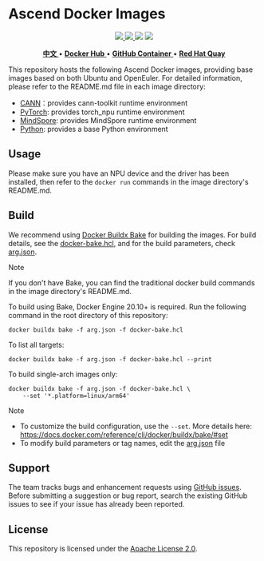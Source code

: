 # Ascend Docker Images

<p align="center">
    <a href="https://github.com/openmerlin/dockerfile/actions/workflows/docker.yml">
        <img src="https://github.com/openmerlin/dockerfile/actions/workflows/docker.yml/badge.svg" />
    </a>
    <a href="LICENSE">
        <img src="https://img.shields.io/github/license/openmerlin/dockerfile.svg" />
    </a>
    <img src="https://img.shields.io/github/v/release/openmerlin/dockerfile" />
    <img src="https://img.shields.io/badge/language-dockerfile-384D54.svg">
</p>

<p align="center">
    <a href="./README_zh.md">
        <b>中文</b>
    </a> •
    <a href="https://hub.docker.com/u/ascendai">
        <b>Docker Hub</b>
    </a> •
    <a href="https://github.com/orgs/ascend/packages?ecosystem=container">
        <b>GitHub Container</b>
    </a> •
    <a href="https://quay.io/organization/ascend">
        <b>Red Hat Quay</b>
    </a>
</p>

This repository hosts the following Ascend Docker images, providing
base images based on both Ubuntu and OpenEuler. For detailed information,
please refer to the README.md file in each image directory:

- [CANN](./cann)：provides cann-toolkit runtime environment
- [PyTorch](./pytorch): provides torch_npu runtime environment
- [MindSpore](./mindspore): provides MindSpore runtime environment
- [Python](./python): provides a base Python environment

## Usage

Please make sure you have an NPU device and the driver has been installed, then refer to the `docker run` commands
in the image directory's README.md.

## Build

We recommend using [Docker Buildx Bake][1] for building the images. For build
details, see the [docker-bake.hcl](./docker-bake.hcl), and for the build
parameters, check [arg.json](./arg.json).

[1]: https://docs.docker.com/build/bake/

> [!NOTE]
>
> If you don't have Bake, you can find the traditional docker build
> commands in the image directory's README.md.

To build using Bake, Docker Engine 20.10+ is required. Run the following
command in the root directory of this repository:

```docker
docker buildx bake -f arg.json -f docker-bake.hcl
```

To list all targets:

```docker
docker buildx bake -f arg.json -f docker-bake.hcl --print
```

To build single-arch images only:

```docker
docker buildx bake -f arg.json -f docker-bake.hcl \
    --set '*.platform=linux/arm64'
```

> [!NOTE]
>
> - To customize the build configuration, use the `--set`. More details
    here: https://docs.docker.com/reference/cli/docker/buildx/bake/#set
> - To modify build parameters or tag names, edit the [arg.json](./arg.json) file

## Support

The team tracks bugs and enhancement requests using [GitHub issues][2]. Before
submitting a suggestion or bug report, search the existing GitHub issues to
see if your issue has already been reported.

[2]: https://github.com/openmerlin/dockerfile/issues

## License

This repository is licensed under the [Apache License 2.0](./LICENSE).
